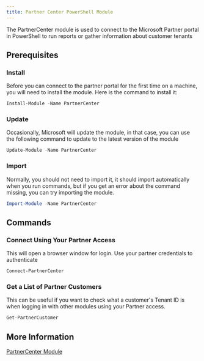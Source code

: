 ```yaml
---
title: Partner Center PowerShell Module
---
```

The PartnerCenter module is used to connect to the Microsoft Partner portal in PowerShell to run reports or gather information about customer tenants

## Prerequisites

### Install

Before you can connect to the partner portal for the first time on a machine, you will need to install the module. Here is the command to install it:

```PowerShell
Install-Module -Name PartnerCenter
```

### Update

Occasionally, Microsoft will update the module, in that case, you can use the following command to update to the latest version of the module

```PowerShell
Update-Module -Name PartnerCenter
```

### Import

Normally, you should not need to import it, it should import automatically when you run commands, but if you get an error about the command missing, you can try importing the module.

```PowerShell
Import-Module -Name PartnerCenter
```

## Commands

### Connect Using Your Partner Access

This will open a browser window for login. Use your partner credentials to authenticate

```PowerShell
Connect-PartnerCenter
```

### Get a List of Partner Customers

This can be useful if you want to check what a customer's Tenant ID is when logging in with other modules using your Partner access.

```PowerShell
Get-PartnerCustomer
```

## More Information

[PartnerCenter Module](https://learn.microsoft.com/en-us/powershell/module/partnercenter/)
